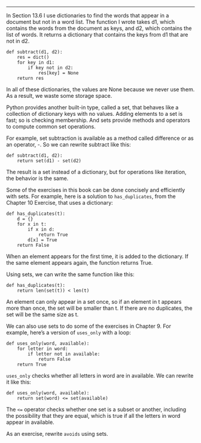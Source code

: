 ----

In Section 13.6 I use dictionaries to find the words that appear in a document but not in a word list. The function I wrote takes <span>d1</span>, which contains the words from the document as keys, and <span>d2</span>, which contains the list of words. It returns a dictionary that contains the keys from <span>d1</span> that are not in <span>d2</span>.

    def subtract(d1, d2):
        res = dict()
        for key in d1:
            if key not in d2:
                res[key] = None
        return res

In all of these dictionaries, the values are <span>None</span> because we never use them. As a result, we waste some storage space.

Python provides another built-in type, called a <span>set</span>, that behaves like a collection of dictionary keys with no values. Adding elements to a set is fast; so is checking membership. And sets provide methods and operators to compute common set operations.

For example, set subtraction is available as a method called <span>difference</span> or as an operator, <span>-</span>. So we can rewrite <span>subtract</span> like this:

    def subtract(d1, d2):
        return set(d1) - set(d2)

The result is a set instead of a dictionary, but for operations like iteration, the behavior is the same.

Some of the exercises in this book can be done concisely and efficiently with sets. For example, here is a solution to `has_duplicates`, from the Chapter 10 Exercise, that uses a dictionary:

    def has_duplicates(t):
        d = {}
        for x in t:
            if x in d:
                return True
            d[x] = True
        return False

When an element appears for the first time, it is added to the dictionary. If the same element appears again, the function returns <span>True</span>.

Using sets, we can write the same function like this:

    def has_duplicates(t):
        return len(set(t)) < len(t)

An element can only appear in a set once, so if an element in <span>t</span> appears more than once, the set will be smaller than <span>t</span>. If there are no duplicates, the set will be the same size as <span>t</span>.

We can also use sets to do some of the exercises in Chapter 9. For example, here’s a version of `uses_only` with a loop:

    def uses_only(word, available):
        for letter in word: 
            if letter not in available:
                return False
        return True

`uses_only` checks whether all letters in <span>word</span> are in <span>available</span>. We can rewrite it like this:

    def uses_only(word, available):
        return set(word) <= set(available)

The `<=` operator checks whether one set is a subset or another, including the possibility that they are equal, which is true if all the letters in <span>word</span> appear in <span>available</span>.

As an exercise, rewrite `avoids` using sets.

